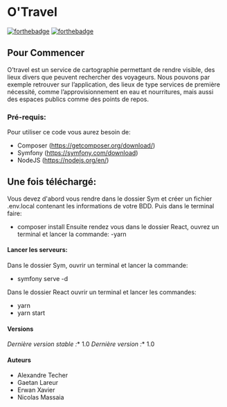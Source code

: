 # O'Travel
[![forthebadge](http://forthebadge.com/images/badges/built-with-love.svg)](http://forthebadge.com)  [![forthebadge](http://forthebadge.com/images/badges/powered-by-electricity.svg)](http://forthebadge.com)


## Pour Commencer

O’travel est un service de cartographie permettant de rendre visible, des lieux divers que peuvent rechercher des voyageurs.
Nous pouvons par exemple retrouver sur l’application, des lieux de type services de première nécessité, comme l’approvisionnement en eau et nourritures, mais aussi des espaces publics comme des points de repos. 


### Pré-requis:

Pour utiliser ce code vous aurez besoin de:

- Composer (https://getcomposer.org/download/)
- Symfony (https://symfony.com/download)
- NodeJS (https://nodejs.org/en/) 

## Une fois téléchargé:

Vous devez d'abord vous rendre dans le dossier Sym et créer un fichier .env.local contenant les informations de votre BDD.
Puis dans le terminal faire:
- composer install
Ensuite rendez vous dans le dossier React, ouvrez un terminal et lancer la commande:
-yarn 

#### Lancer les serveurs:

Dans le dossier Sym, ouvrir un terminal et lancer la commande:
- symfony serve -d

Dans le dossier React ouvrir un terminal et lancer les commandes:
- yarn
- yarn start

#### Versions

*Dernière version stable :** 1.0
*Dernière version :** 1.0

#### Auteurs

- Alexandre Techer
- Gaetan Lareur
- Erwan Xavier
- Nicolas Massaia

